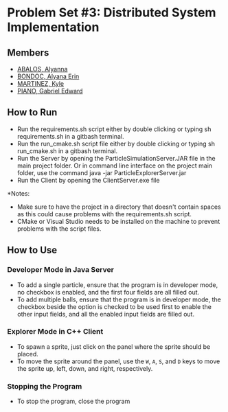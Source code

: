 # Problem Set #3: Distributed System Implementation
## Members
- [ABALOS, Alyanna](https://github.com/alyannaabalos)
- [BONDOC, Alyana Erin](https://github.com/Alybee75)
- [MARTINEZ, Kyle](https://github.com/Kyle-Martinez)
- [PIANO, Gabriel Edward](https://github.com/Poije)

## How to Run

- Run the requirements.sh script either by double clicking or typing sh requirements.sh in a gitbash terminal.
- Run the run_cmake.sh script file either by double clicking or typing sh run_cmake.sh in a gitbash terminal.
- Run the Server by opening the ParticleSimulationServer.JAR file in the main project folder. Or in command line interface 
on the project main folder, use the command java -jar ParticleExplorerServer.jar
- Run the Client by opening the ClientServer.exe file

*Notes: 
- Make sure to have the project in a directory that doesn't contain spaces as this could cause problems with the requirements.sh script.
- CMake or Visual Studio needs to be installed on the machine to prevent problems with the script files.

## How to Use
### Developer Mode in Java Server
- To add a single particle, ensure that the program is in developer mode, no checkbox is enabled, and the first four fields are all filled out.
- To add multiple balls, ensure that the program is in developer mode, the checkbox beside the option is checked to be used first to enable the other input fields, and all the enabled input fields are filled out.
### Explorer Mode in C++ Client
- To spawn a sprite, just click on the panel where the sprite should be placed.
- To move the sprite around the panel, use the `W`, `A`, `S`, and `D` keys to move the sprite up, left, down, and right, respectively.
### Stopping the Program
- To stop the program, close the program
